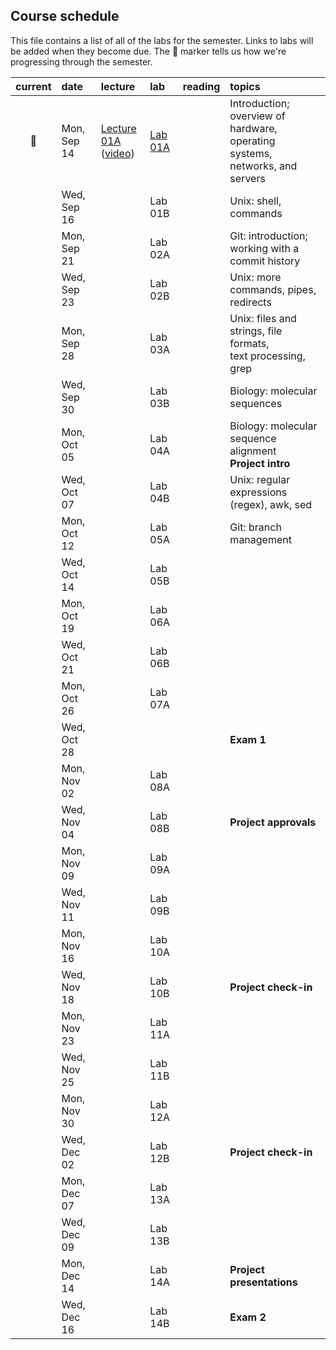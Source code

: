 
## Course schedule

This file contains a list of all of the labs for the semester. Links to labs will be added when they become due. The :pig: marker tells us how we're progressing through the semester.

| current | date        | lecture | lab     | reading | topics |
| :-:     | :--         | :-      |   :-    | :--     | :--    |
|   :pig: | Mon, Sep 14 | <a href="https://github.com/WUSTL-Biol4220/home/raw/master/lectures/lect_01A.pdf">Lecture 01A</a><br>(<a href="https://wustl.zoom.us/rec/share/xVUbAqcq2UKZY69q7A4uFFs6QqkuYjnN8-t7HT3nY6MTlWLIhWxb5mHuK4ER6Hp8._TbxHG2tCex6TQ-M?startTime=1600105741000">video</a>) | [Lab 01A](labs/lab_01A.md) | | Introduction; overview of hardware, operating<br>systems, networks, and servers |
|         | Wed, Sep 16 |         | Lab 01B | | Unix: shell, commands |
|         | Mon, Sep 21 |         | Lab 02A |  | Git: introduction; working with a commit history  |
|         | Wed, Sep 23 |         | Lab 02B |  | Unix: more commands, pipes, redirects |
|         | Mon, Sep 28 |         | Lab 03A |  | Unix: files and strings, file formats,<br>text processing, grep |
|         | Wed, Sep 30 |         | Lab 03B |  | Biology: molecular sequences |
|         | Mon, Oct 05 |         | Lab 04A |  | Biology: molecular sequence alignment<br>**Project intro** |
|         | Wed, Oct 07 |         | Lab 04B |  | Unix: regular expressions (regex), awk, sed   |
|         | Mon, Oct 12 |         | Lab 05A |  | Git: branch management |
|         | Wed, Oct 14 |         | Lab 05B |  |  |
|         | Mon, Oct 19 |         | Lab 06A |  |  |
|         | Wed, Oct 21 |         | Lab 06B |  |  |
|         | Mon, Oct 26 |         | Lab 07A |  |  |
|         | Wed, Oct 28 |         |         |  |  **Exam 1** |
|         | Mon, Nov 02 |         | Lab 08A |  |  |
|         | Wed, Nov 04 |         | Lab 08B |  | **Project approvals** |
|         | Mon, Nov 09 |         | Lab 09A |  |  |
|         | Wed, Nov 11 |         | Lab 09B |  |  |
|         | Mon, Nov 16 |         | Lab 10A |  |  |
|         | Wed, Nov 18 |         | Lab 10B |  | **Project check-in**  |
|         | Mon, Nov 23 |         | Lab 11A |  |   |
|         | Wed, Nov 25 |         | Lab 11B |  |   |
|         | Mon, Nov 30 |         | Lab 12A |  |   |
|         | Wed, Dec 02 |         | Lab 12B |  | **Project check-in**   |
|         | Mon, Dec 07 |         | Lab 13A |  |   |
|         | Wed, Dec 09 |         | Lab 13B |  |   |
|         | Mon, Dec 14 |         | Lab 14A |  | **Project presentations**  |
|         | Wed, Dec 16 |         | Lab 14B |  | **Exam 2**  |
